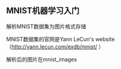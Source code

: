 ## MNIST机器学习入门
解析MNIST数据集为图片格式存储

MNIST数据集的官网是Yann LeCun's website（http://yann.lecun.com/exdb/mnist/ ）

解析后的图片在mnist_images 
